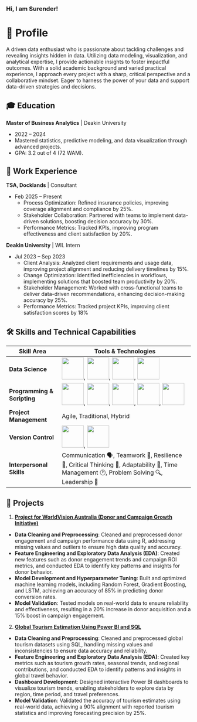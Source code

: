 ### Hi, I am Surender!

# 📜 Profile

A driven data enthusiast who is passionate about tackling challenges and revealing insights hidden in data. Utilizing data modeling, visualization, and analytical expertise, I provide actionable insights to foster impactful outcomes. With a solid academic background and varied practical experience, I approach every project with a sharp, critical perspective and a collaborative mindset. Eager to harness the power of your data and support data-driven strategies and decisions.

## 🎓 Education

**Master of Business Analytics** | Deakin University
- 2022 – 2024
- Mastered statistics, predictive modeling, and data visualization through advanced projects.
- GPA: 3.2 out of 4 (72 WAM).

## 💼 Work Experience
**TSA, Docklands** | Consultant
- Feb 2025 – Present
  - Process Optimization: Refined insurance policies, improving coverage alignment and compliance by 25%.
  - Stakeholder Collaboration: Partnered with teams to implement data-driven solutions, boosting decision accuracy by 30%.
  - Performance Metrics: Tracked KPIs, improving program effectiveness and client satisfaction by 20%.

**Deakin University** | WIL Intern
- Jul 2023 – Sep 2023
  - Client Analysis: Analyzed client requirements and usage data, improving project alignment and reducing delivery timelines by 15%.
  - Change Optimization: Identified inefficiencies in workflows, implementing solutions that boosted team productivity by 20%.
  - Stakeholder Management: Worked with cross-functional teams to deliver data-driven recommendations, enhancing decision-making accuracy by 25%.
  - Performance Metrics: Tracked project KPIs, improving client satisfaction scores by 18%
 
## 🛠️ Skills and Technical Capabilities

| **Skill Area**           | **Tools & Technologies**                   |
|--------------------------|--------------------------------------------|
| **Data Science**         | <img src="https://cdn.freebiesupply.com/logos/large/2x/python-5-logo-png-transparent.png" width="60">, <img src="https://www.r-project.org/logo/Rlogo.png" width="60">, <img src="https://w7.pngwing.com/pngs/170/924/png-transparent-microsoft-sql-server-microsoft-azure-sql-database-microsoft-text-logo-microsoft-azure.png" width="60">, <img src="img/62e14245eb4d9a9dc054c181 (1).png" width="60"> |
| **Programming & Scripting** | <img src="https://cdn.freebiesupply.com/logos/large/2x/python-5-logo-png-transparent.png" width="60">, <img src="https://static.vecteezy.com/system/resources/previews/022/101/050/original/java-logo-transparent-free-png.png" width="60">, <img src="https://www.freepnglogos.com/uploads/javascript-png/javascript-logo-transparent-logo-javascript-images-3.png" width="60">, <img src="https://cdn.worldvectorlogo.com/logos/bash-1.svg" width="60">, <img src="https://e1.pngegg.com/pngimages/64/313/png-clipart-simply-styled-icon-set-731-icons-free-powershell-white-and-blue-logo-illustration-thumbnail.png" width="60"> |
| **Project Management**   | Agile, Traditional, Hybrid                  |
| **Version Control**      | <img src="https://git-scm.com/images/logos/downloads/Git-Logo-2Color.png" width="60">, <img src="https://cloudogu.com/images/blog/2013/04/mercurial-logo.png" width="60"> |
| **Interpersonal Skills** | Communication 🗣️, Teamwork 🤝, Resilience 💪, Critical Thinking 🧠, Adaptability 🌿, Time Management 🕐, Problem Solving 🔍, Leadership 👑 |

## 📁 Projects

1. **[Project for WorldVision Australia (Donor and Campaign Growth Initiative)](https://tinyurl.com/WorldVisionProject)**
  - **Data Cleaning and Preprocessing**: Cleaned and preprocessed donor engagement and campaign performance data using R, addressing missing values and outliers to ensure high data quality and accuracy.  
  - **Feature Engineering and Exploratory Data Analysis (EDA)**: Created new features such as donor engagement trends and campaign ROI metrics, and conducted EDA to identify key patterns and insights for donor behavior.  
  - **Model Development and Hyperparameter Tuning**: Built and optimized machine learning models, including Random Forest, Gradient Boosting, and LSTM, achieving an accuracy of 85% in predicting donor conversion rates.  
  - **Model Validation**: Tested models on real-world data to ensure reliability and effectiveness, resulting in a 20% increase in donor acquisition and a 15% boost in campaign engagement.

2. **[Global Tourism Estimation Using Power BI and SQL](https://shorturl.at/dLohe)**
  - **Data Cleaning and Preprocessing**: Cleaned and preprocessed global tourism datasets using SQL, handling missing values and inconsistencies to ensure data accuracy and reliability.  
  - **Feature Engineering and Exploratory Data Analysis (EDA)**: Created key metrics such as tourism growth rates, seasonal trends, and regional contributions, and conducted EDA to identify patterns and insights in global travel behavior.  
  - **Dashboard Development**: Designed interactive Power BI dashboards to visualize tourism trends, enabling stakeholders to explore data by region, time period, and travel preferences.  
  - **Model Validation**: Validated the accuracy of tourism estimates using real-world data, achieving a 90% alignment with reported tourism statistics and improving forecasting precision by 25%.
